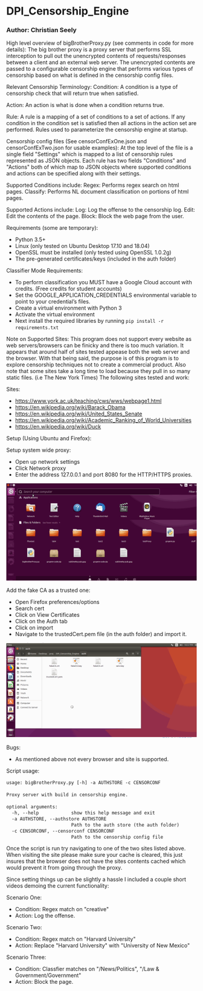 # DPI_Censorship_Engine

### Author: Christian Seely

High level overview of bigBrotherProxy.py (see comments in code for more details):
The big brother proxy is a proxy server that performs SSL interception to pull out the unencrypted contents of requests/responses between a client and an external web server. The unencrypted contents are passed to a configurable censorship engine that performs various types of censorship based on what is defined in the censorship config files.

Relevant Censorship Terminology: 
Condition: A condition is a type of censorship check that will return true when satisfied. 

Action: An action is what is done when a condition returns true.

Rule: A rule is a mapping of a set of conditions to a set of actions. If any condition in
the condition set is satisfied then all actions in the action set are performed. Rules used to
parameterize the censorship engine at startup.

Censorship config files (See censorConfExOne.json and censorConfExTwo.json for usable examples):
At the top level of the file is a single field "Settings" which is mapped to a list of censorship rules represented
as JSON objects. Each rule has two fields "Conditions" and "Actions" both of which map to JSON objects where supported
conditions and actions can be specified along with their settings.

Supported Conditions include:
Regex: Performs regex search on html pages.
Classify: Performs NL document classification on portions of html pages.

Supported Actions include:
Log: Log the offense to the censorship log.
Edit: Edit the contents of the page.
Block: Block the web page from the user.

Requirements (some are temporary):
* Python 3.5+
* Linux (only tested on Ubuntu Desktop 17.10 and 18.04) 
* OpenSSL must be installed (only tested using OpenSSL 1.0.2g)
* The pre-generated certificates/keys (included in the auth folder)

Classifier Mode Requirements:
* To perform classification you MUST have a Google Cloud account with credits. (Free credits for student accounts)
* Set the GOOGLE_APPLICATION_CREDENTIALS environmental variable to point to your credential’s files.
* Create a virtual environment with Python 3
* Activate the virtual environment
* Next install the required libraries by running `pip install -r requirements.txt`

Note on Supported Sites: This program does not support every website as web servers/browsers can be finicky and there is too much variation. It appears that around half of sites tested appease both the web server and the browser. With that being said, the purpose is of this program is to explore censorship techniques not to create a commercial product. Also note that some sites take a long time to load because they pull in so many static files. (i.e The New York Times) The following sites tested and work:


Sites:
* https://www.york.ac.uk/teaching/cws/wws/webpage1.html
* https://en.wikipedia.org/wiki/Barack_Obama
* https://en.wikipedia.org/wiki/United_States_Senate
* https://en.wikipedia.org/wiki/Academic_Ranking_of_World_Universities
* https://en.wikipedia.org/wiki/Duck


Setup (Using Ubuntu and Firefox):

Setup system wide proxy:
* Open up network settings
* Click Network proxy
* Enter the address 127.0.0.1 and port 8080 for the HTTP/HTTPS proxies. 

![Setup-system-wide-proxy](https://github.com/CS-Labs/DPI_Censorship_Engine/blob/master/gifs/system_proxy_setup.gif)

Add the fake CA as a trusted one:
* Open Firefox preferences/options
* Search cert
* Click on View Certificates
* Click on the Auth tab
* Click on import
* Navigate to the trustedCert.pem file (in the auth folder) and import it.

![fake-ca-setup](https://github.com/CS-Labs/DPI_Censorship_Engine/blob/master/gifs/cert_setup.gif)

Bugs:
* As mentioned above not every browser and site is supported.

Script usage:
```
usage: bigBrotherProxy.py [-h] -a AUTHSTORE -c CENSORCONF

Proxy server with build in censorship engine.

optional arguments:
  -h, --help            show this help message and exit
  -a AUTHSTORE, --authstore AUTHSTORE
                        Path to the auth store (the auth folder)
  -c CENSORCONF, --censorconf CENSORCONF
                        Path to the censorship config file 
```

Once the script is run try navigating to one of the two sites listed above. When visiting the site please make sure your cache is cleared, this just insures that the browser does not have the sites contents cached which would prevent it from going through the proxy. 


Since setting things up can be slightly a hassle I included a couple short videos demoing the current functionality:

Scenario One:
- Condition: Regex match on "creative"
- Action: Log the offense.

Scenario Two:
- Condition: Regex match on "Harvard University"
- Action: Replace "Harvard University" with "University of New Mexico"

Scenario Three:
- Condition: Classfier matches on "/News/Politics", "/Law & Government/Government"
- Action: Block the page.
